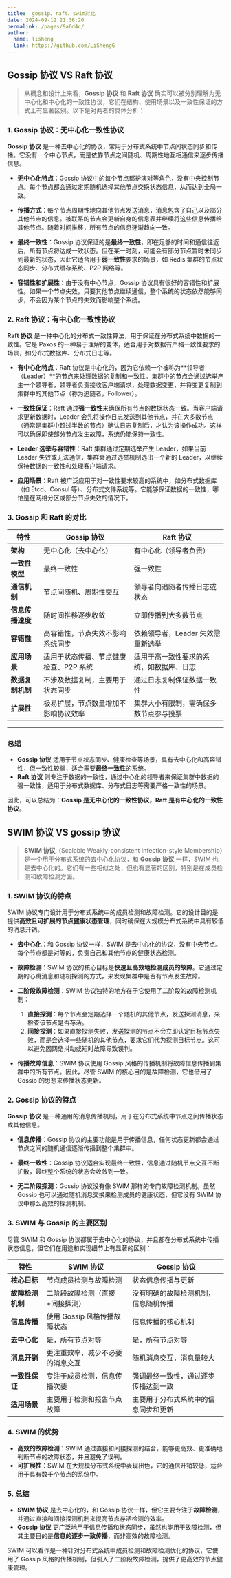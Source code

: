 ```yaml
---
title:  gossip、raft、swim对比
date: 2024-09-12 21:36:20
permalink: /pages/9a6d4c/
author: 
  name: lisheng
  link: https://github.com/LiShengG
---
```


## **Gossip 协议** VS **Raft 协议**

> 从概念和设计上来看，**Gossip 协议** 和 **Raft 协议** 确实可以被分别理解为无中心化和中心化的一致性协议，它们在结构、使用场景以及一致性保证的方式上有显著区别。以下是对两者的具体分析：

### 1. **Gossip 协议：无中心化一致性协议**
  
**Gossip 协议** 是一种去中心化的协议，常用于分布式系统中节点间状态同步和传播。它没有一个中心节点，而是依靠节点之间随机、周期性地互相通信来逐步传播信息。

- **无中心化特点**：Gossip 协议中的每个节点都扮演对等角色，没有中央控制节点。每个节点都会通过定期随机选择其他节点交换状态信息，从而达到全局一致。
  
- **传播方式**：每个节点周期性地向其他节点发送消息，消息包含了自己以及部分其他节点的信息。被联系的节点会更新自身的信息表并继续将这些信息传播给其他节点。随着时间推移，所有节点的信息逐渐趋向一致。

- **最终一致性**：Gossip 协议保证的是**最终一致性**，即在足够的时间和通信往返后，所有节点将达成一致状态。但在某一时刻，可能会有部分节点暂时未同步到最新的状态，因此它适合用于**弱一致性**要求的场景，如 Redis 集群的节点状态同步、分布式缓存系统、P2P 网络等。

- **容错性和扩展性**：由于没有中心节点，Gossip 协议具有很好的容错性和扩展性。如果一个节点失效，只要其他节点继续通信，整个系统的状态依然能够同步，不会因为某个节点的失效而影响整个系统。

### 2. **Raft 协议：有中心化一致性协议**

**Raft 协议** 是一种中心化的分布式一致性算法，用于保证在分布式系统中数据的一致性。它是 Paxos 的一种易于理解的变体，适合用于对数据有严格一致性要求的场景，如分布式数据库、分布式日志等。

- **有中心化特点**：Raft 协议是中心化的，因为它依赖一个被称为**领导者（Leader）**的节点来处理数据的复制和一致性。集群中的节点会通过选举产生一个领导者，领导者负责接收客户端请求，处理数据变更，并将变更复制到集群中的其他节点（称为追随者，Follower）。

- **一致性保证**：Raft 通过**强一致性**来确保所有节点的数据状态一致。当客户端请求更新数据时，Leader 会先将操作日志发送到其他节点，并在大多数节点（通常是集群中超过半数的节点）确认日志复制后，才认为该操作成功。这样可以确保即使部分节点发生故障，系统仍能保持一致性。

- **Leader 选举与容错性**：Raft 集群通过定期选举产生 Leader，如果当前 Leader 失效或无法通信，集群会通过选举机制选出一个新的 Leader，以继续保持数据的一致性和处理客户端请求。

- **应用场景**：Raft 被广泛应用于对一致性要求较高的系统中，如分布式数据库（如 Etcd、Consul 等）、分布式文件系统等。它能够保证数据的一致性，哪怕是在网络分区或部分节点失效的情况下。

### 3. **Gossip 和 Raft 的对比**

| 特性                   | Gossip 协议                            | Raft 协议                                |
|------------------------|----------------------------------------|------------------------------------------|
| **架构**               | 无中心化（去中心化）                   | 有中心化（领导者负责）                   |
| **一致性模型**         | 最终一致性                             | 强一致性                                |
| **通信机制**           | 节点间随机、周期性交互                | 领导者向追随者传播日志或状态            |
| **信息传播速度**       | 随时间推移逐步收敛                    | 立即传播到大多数节点                    |
| **容错性**             | 高容错性，节点失效不影响系统同步      | 依赖领导者，Leader 失效需重新选举       |
| **应用场景**           | 适用于状态传播、节点健康检查、P2P 系统 | 适用于高一致性要求的系统，如数据库、日志 |
| **数据复制机制**       | 不涉及数据复制，主要用于状态同步       | 通过日志复制保证数据一致性              |
| **扩展性**             | 极易扩展，节点数量增加不影响协议效率   | 集群大小有限制，需确保多数节点参与投票  |

---

### 总结

- **Gossip 协议** 适用于节点状态同步、健康检查等场景，具有去中心化和高容错性，但一致性较弱，适合需要**最终一致性**的系统。
- **Raft 协议** 则专注于数据的一致性，通过中心化的领导者来保证集群中数据的强一致性，适用于分布式数据库、分布式日志等需要严格一致性的场景。

因此，可以总结为：**Gossip 是无中心化的一致性协议，Raft 是有中心化的一致性协议**。


## SWIM 协议 VS gossip 协议

> **SWIM 协议**（Scalable Weakly-consistent Infection-style Membership）是一个用于分布式系统的去中心化协议，和 **Gossip 协议** 一样，SWIM 也是去中心化的。它们有一些相似之处，但也有显著的区别，特别是在成员检测和故障检测方面。

### 1. **SWIM 协议的特点**
SWIM 协议专门设计用于分布式系统中的成员检测和故障检测。它的设计目的是提供**高效且可扩展的节点健康状态管理**，同时确保在大规模分布式系统中具有较低的消息开销。

- **去中心化**：和 Gossip 协议一样，SWIM 是去中心化的协议，没有中央节点。每个节点都是对等的，负责自己和其他节点的健康状态检测。
  
- **故障检测**：SWIM 协议的核心目标是**快速且高效地检测成员的故障**。它通过定期的心跳消息和随机探测的方式，来发现集群中是否有节点发生故障。
  
- **二阶段故障检测**：SWIM 协议独特的地方在于它使用了二阶段的故障检测机制：
  1. **直接探测**：每个节点会定期选择一个随机的其他节点，发送探测消息，来检查该节点是否存活。
  2. **间接探测**：如果直接探测失败，发送探测的节点不会立即认定目标节点失败，而是会选择一些随机的其他节点，要求它们代为探测目标节点。这可以避免因网络抖动或短时故障导致误判。

- **传播故障信息**：SWIM 协议使用 Gossip 风格的传播机制将故障信息传播到集群中的所有节点。因此，尽管 SWIM 的核心目的是故障检测，它也借用了 Gossip 的思想来传播状态更新。

### 2. **Gossip 协议的特点**
**Gossip 协议** 是一种通用的消息传播机制，用于在分布式系统中节点之间传播状态或其他信息。

- **信息传播**：Gossip 协议的主要功能是用于传播信息，任何状态更新都会通过节点之间的随机通信逐渐传播到整个集群中。
  
- **最终一致性**：Gossip 协议适合实现最终一致性，信息通过随机节点交互不断扩散，最终整个系统的状态会收敛到一致。

- **无二阶段探测**：Gossip 协议没有像 SWIM 那样的专门故障检测机制。虽然 Gossip 也可以通过随机消息交换来检测成员的健康状态，但它没有 SWIM 协议中那么高效的探测机制。

### 3. **SWIM 与 Gossip 的主要区别**

尽管 SWIM 和 Gossip 协议都属于去中心化的协议，并且都在分布式系统中传播状态信息，但它们在用途和实现细节上有显著的区别：

| 特性               | SWIM 协议                               | Gossip 协议                               |
|--------------------|-----------------------------------------|------------------------------------------|
| **核心目标**       | 节点成员检测与故障检测                  | 状态信息传播与更新                       |
| **故障检测机制**   | 二阶段故障检测（直接+间接探测）         | 没有明确的故障检测机制，信息随机传播     |
| **信息传播**       | 使用 Gossip 风格传播故障状态            | 信息传播的核心机制                       |
| **去中心化**       | 是，所有节点对等                        | 是，所有节点对等                         |
| **消息开销**       | 更注重效率，减少不必要的消息交互        | 随机消息交互，消息量较大                 |
| **一致性保证**     | 专注于成员检测，信息传播次要            | 强调最终一致性，通过逐步传播达到一致     |
| **适用场景**       | 主要用于检测和报告节点故障              | 主要用于分布式系统中的信息同步和更新     |

### 4. **SWIM 的优势**
- **高效的故障检测**：SWIM 通过直接和间接探测的结合，能够更高效、更准确地判断节点的故障状态，并且避免了误判。
- **可扩展性**：SWIM 在大规模分布式系统中表现出色，它的通信开销较低，适合用于具有数千个节点的系统中。

### 5. **总结**
- **SWIM 协议** 是去中心化的，和 Gossip 协议一样，但它主要专注于**故障检测**，并通过直接和间接探测机制来提高节点存活检测的效率。
- **Gossip 协议** 更广泛地用于信息传播和状态同步，虽然也能用于故障检测，但其主要目的是**信息的逐步一致传播**，而非高效的故障检测。

SWIM 可以看作是一种针对分布式系统中成员检测和故障检测优化的协议，它使用了 Gossip 风格的传播机制，但引入了二阶段故障检测，提供了更高效的节点健康管理。